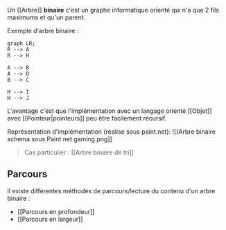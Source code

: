 Un [[Arbre]] **binaire** c'est un graphe informatique orienté qui n'a que 2 fils maximums et qu'un parent.

Exemple d'arbre binaire :
```mermaid
graph LR;
R --> A
R --> H

A --> B
A --> D
B --> C

H --> I
H --> J
```
L'avantage c'est que l'implémentation avec un langage orienté [[Objet]] avec [[Pointeur|pointeurs]] peu être facilement récursif.

Représentation d'implémentation (réalisé sous paint.net):
![[Arbre binaire schema sous Paint net gaming.png]]
> Cas particulier : [[Arbre binaire de tri]]

## Parcours
Il existe différentes méthodes de parcours/lecture du contenu d'un arbre binaire :
- [[Parcours en profondeur]]
- [[Parcours en largeur]]